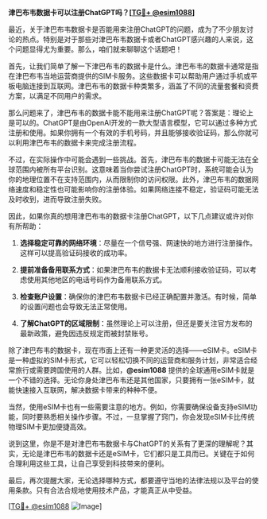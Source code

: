 **津巴布韦数据卡可以注册ChatGPT吗？[[TG💪+ @esim1088](https://t.me/s/esim1088)]**

最近，关于津巴布韦数据卡是否能用来注册ChatGPT的问题，成为了不少朋友讨论的热点。特别是对于那些对津巴布韦数据卡或者ChatGPT感兴趣的人来说，这个问题显得尤为重要。那么，咱们就来聊聊这个话题吧！

首先，让我们简单了解一下津巴布韦的数据卡是什么。津巴布韦的数据卡通常是指在津巴布韦当地运营商提供的SIM卡服务。这些数据卡可以帮助用户通过手机或平板电脑连接到互联网。津巴布韦的数据卡种类繁多，涵盖了不同的流量套餐和资费方案，以满足不同用户的需求。

那么问题来了，津巴布韦的数据卡能不能用来注册ChatGPT呢？答案是：理论上是可以的。ChatGPT是由OpenAI开发的一款大型语言模型，它可以通过多种方式注册和使用。如果你拥有一个有效的手机号码，并且能够接收验证码，那么你就可以利用津巴布韦的数据卡来完成注册流程。

不过，在实际操作中可能会遇到一些挑战。首先，津巴布韦的数据卡可能无法在全球范围内被所有平台识别。这意味着当你尝试注册ChatGPT时，系统可能会认为你的地理位置不在支持范围内，从而限制你的访问权限。此外，津巴布韦的数据网络速度和稳定性也可能影响你的注册体验。如果网络连接不稳定，验证码可能无法及时收到，进而导致注册失败。

因此，如果你真的想用津巴布韦的数据卡注册ChatGPT，以下几点建议或许对你有所帮助：

1. **选择稳定可靠的网络环境**：尽量在一个信号强、网速快的地方进行注册操作。这样可以提高验证码接收的成功率。
   
2. **提前准备备用联系方式**：如果津巴布韦的数据卡无法顺利接收验证码，可以考虑使用其他地区的电话号码作为备用联系方式。

3. **检查账户设置**：确保你的津巴布韦数据卡已经正确配置并激活。有时候，简单的设置问题也会导致无法正常使用。

4. **了解ChatGPT的区域限制**：虽然理论上可以注册，但还是要关注官方发布的最新政策，避免因违反规定而被封禁账号。

除了津巴布韦的数据卡，现在市面上还有一种更灵活的选择——eSIM卡。eSIM卡是一种虚拟的SIM卡形式，它可以轻松切换不同的运营商和服务计划，非常适合经常旅行或需要跨国使用的人群。比如，**@esim1088** 提供的全球通用eSIM卡就是一个不错的选择。无论你身处津巴布韦还是其他国家，只要拥有一张eSIM卡，就能快速接入互联网，解决数据卡带来的种种不便。

当然，使用eSIM卡也有一些需要注意的地方。例如，你需要确保设备支持eSIM功能，同时要熟悉相关操作步骤。不过，一旦掌握了窍门，你会发现eSIM卡比传统物理SIM卡更加便捷高效。

说到这里，你是不是对津巴布韦数据卡与ChatGPT的关系有了更深的理解呢？其实，无论是津巴布韦的数据卡还是eSIM卡，它们都只是工具而已。关键在于如何合理利用这些工具，让自己享受到科技带来的便利。

最后，再次提醒大家，无论选择哪种方式，都要遵守当地的法律法规以及平台的使用条款。只有合法合规地使用技术产品，才能真正从中受益。

[[TG💪+ @esim1088](https://t.me/s/esim1088) ![Image](https://i.postimg.cc/4NQfJmqS/Snipaste-2025-05-13-00-14-12.png)]